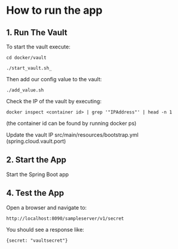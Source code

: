 # How to run the app

## 1. Run The Vault
To start the vault execute:

    cd docker/vault

    ./start_vault.sh_

Then add our config value to the vault:

    ./add_value.sh
    
Check the IP of the vault by executing:

    docker inspect <container id> | grep '"IPAddress"' | head -n 1
    
(the container id can be found by running docker ps)

Update the vault IP src/main/resources/bootstrap.yml (spring.cloud.vault.port)

    
## 2. Start the App
Start the Spring Boot app

## 4. Test the App
Open a browser and navigate to: 

    http://localhost:8090/sampleserver/v1/secret
    
You should see a response like:

    {secret: "vaultsecret"}
